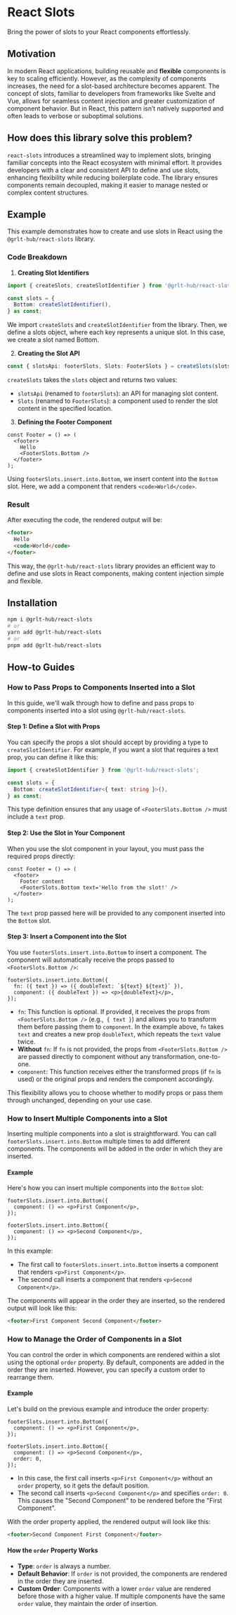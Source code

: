 # React Slots

Bring the power of slots to your React components effortlessly.

## Motivation

In modern React applications, building reusable and **flexible** components is key to scaling efficiently. However, as the complexity of components increases, the need for a slot-based architecture becomes apparent. The concept of slots, familiar to developers from frameworks like Svelte and Vue, allows for seamless content injection and greater customization of component behavior. But in React, this pattern isn’t natively supported and often leads to verbose or suboptimal solutions.

## How does this library solve this problem?

`react-slots` introduces a streamlined way to implement slots, bringing familiar concepts into the React ecosystem with minimal effort. It provides developers with a clear and consistent API to define and use slots, enhancing flexibility while reducing boilerplate code. The library ensures components remain decoupled, making it easier to manage nested or complex content structures.

## Example

This example demonstrates how to create and use slots in React using the `@grlt-hub/react-slots` library.

### Code Breakdown

1. **Creating Slot Identifiers**

```ts
import { createSlots, createSlotIdentifier } from '@grlt-hub/react-slots';

const slots = {
  Bottom: createSlotIdentifier(),
} as const;
```

We import `createSlots` and `createSlotIdentifier` from the library. Then, we define a slots object, where each key represents a unique slot. In this case, we create a slot named Bottom.

2. **Creating the Slot API**

```ts
const { slotsApi: footerSlots, Slots: FooterSlots } = createSlots(slots);
```

`createSlots` takes the `slots` object and returns two values:

- `slotsApi` (renamed to `footerSlots`): an API for managing slot content.
- `Slots` (renamed to `FooterSlots`): a component used to render the slot content in the specified location.

3. **Defining the Footer Component**

```tsx
const Footer = () => (
  <footer>
    Hello
    <FooterSlots.Bottom />
  </footer>
);
```

Using `footerSlots.insert.into.Bottom`, we insert content into the `Bottom` slot. Here, we add a component that renders `<code>World</code>`.

### Result

After executing the code, the rendered output will be:

```html
<footer>
  Hello
  <code>World</code>
</footer>
```

This way, the `@grlt-hub/react-slots` library provides an efficient way to define and use slots in React components, making content injection simple and flexible.

## Installation

```sh
npm i @grlt-hub/react-slots
# or
yarn add @grlt-hub/react-slots
# or
pnpm add @grlt-hub/react-slots
```

## How-to Guides

### How to Pass Props to Components Inserted into a Slot

In this guide, we'll walk through how to define and pass props to components inserted into a slot using `@grlt-hub/react-slots`.

#### Step 1: Define a Slot with Props

You can specify the props a slot should accept by providing a type to `createSlotIdentifier`. For example, if you want a slot that requires a text prop, you can define it like this:

```ts
import { createSlotIdentifier } from '@grlt-hub/react-slots';

const slots = {
  Bottom: createSlotIdentifier<{ text: string }>(),
} as const;
```

This type definition ensures that any usage of `<FooterSlots.Bottom />` must include a `text` prop.

#### Step 2: Use the Slot in Your Component

When you use the slot component in your layout, you must pass the required props directly:

```tsx
const Footer = () => (
  <footer>
    Footer content
    <FooterSlots.Bottom text='Hello from the slot!' />
  </footer>
);
```

The `text` prop passed here will be provided to any component inserted into the `Bottom` slot.

#### Step 3: Insert a Component into the Slot

You use `footerSlots.insert.into.Bottom` to insert a component. The component will automatically receive the props passed to `<FooterSlots.Bottom />`:

```tsx
footerSlots.insert.into.Bottom({
  fn: ({ text }) => ({ doubleText: `${text} ${text}` }),
  component: ({ doubleText }) => <p>{doubleText}</p>,
});
```

- `fn`: This function is optional. If provided, it receives the props from `<FooterSlots.Bottom />` (e.g.,` { text }`) and allows you to transform them before passing them to `component`. In the example above, `fn` takes `text` and creates a new prop `doubleText`, which repeats the `text` value twice.
- **Without** `fn`: If `fn` is not provided, the props from `<FooterSlots.Bottom />` are passed directly to component without any transformation, one-to-one.
- `component`: This function receives either the transformed props (if `fn` is used) or the original props and renders the component accordingly.

This flexibility allows you to choose whether to modify props or pass them through unchanged, depending on your use case.

### How to Insert Multiple Components into a Slot

Inserting multiple components into a slot is straightforward. You can call `footerSlots.insert.into.Bottom` multiple times to add different components. The components will be added in the order in which they are inserted.

#### Example

Here's how you can insert multiple components into the `Bottom` slot:

```tsx
footerSlots.insert.into.Bottom({
  component: () => <p>First Component</p>,
});

footerSlots.insert.into.Bottom({
  component: () => <p>Second Component</p>,
});
```

In this example:

- The first call to `footerSlots.insert.into.Bottom` inserts a component that renders `<p>First Component</p>`.
- The second call inserts a component that renders `<p>Second Component</p>`.

The components will appear in the order they are inserted, so the rendered output will look like this:

```html
<footer>First Component Second Component</footer>
```

### How to Manage the Order of Components in a Slot

You can control the order in which components are rendered within a slot using the optional `order` property. By default, components are added in the order they are inserted. However, you can specify a custom order to rearrange them.

#### Example

Let's build on the previous example and introduce the order property:

```tsx
footerSlots.insert.into.Bottom({
  component: () => <p>First Component</p>,
});

footerSlots.insert.into.Bottom({
  component: () => <p>Second Component</p>,
  order: 0,
});
```

- In this case, the first call inserts `<p>First Component</p>` without an `order` property, so it gets the default position.
- The second call inserts `<p>Second Component</p>` and specifies `order: 0`. This causes the "Second Component" to be rendered before the "First Component".

With the order property applied, the rendered output will look like this:

```html
<footer>Second Component First Component</footer>
```

#### How the `order` Property Works

- **Type**: `order` is always a number.
- **Default Behavior**: If `order` is not provided, the components are rendered in the order they are inserted.
- **Custom Order**: Components with a lower `order` value are rendered before those with a higher value. If multiple components have the same `order` value, they maintain the order of insertion.

